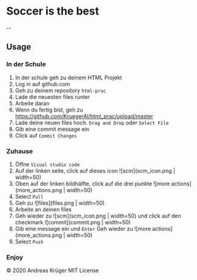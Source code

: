 # Soccer is the best
--
## Usage
### In der Schule
1. In der schule geh zu deinem HTML Projekt
2. Log in auf github.com
3. Geh zu deinem repository `html-prac`
4. Lade die neuesten files runter
5. Arbeite daran 
6. Wenn du fertig bist, geh zu https://github.com/KruegerAl/html_prac/upload/master 
7. Lade deine neuen files hoch. `Drag and Drop` oder `Select File`
8. Gib eine commit message ein
9. Click auf `Commit Changes`

### Zuhause
1. Öffne `Visual studio code`
2. Auf der linken seite, click auf dieses icon ![scm](scm_icon.png | width=50)
3. Oben auf der linken bildhälfte, click auf die drei punkte ![more actions](more_actions.png | width=50)
4. Select `Pull`
5. Geh zu ![files](files.png | width=50)
6. Arbeite an deinen files
7. Geh wieder zu ![scm](scm_icon.png | width=50) und click auf den checkmark ![commit](commit.png | width=50)
8. Gib eine message ein und `Enter`
Geh wieder zu ![more actions](more_actions.png | width=50)
9. Select `Push`

### Enjoy





© 2020 Andreas Krüger
MIT License 
